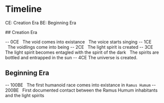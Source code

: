 # Timeline
CE: Creation Era
BE: Beginning Era

## Creation Era

-- 0CE
  The void comes into existance
  The voice starts singing
-- 1CE
  The voidlings come into being
-- 2CE
  The light spirit is created
-- 3CE
  The light spirit becomes entagled with the spirit of the dark
  The spirits are bottled and entrapped in the sun
-- 4CE
  The universe is created.

## Beginning Era

-- 100BE
  The first humanoid race comes into existance in `Ramus Humum`
-- 200BE
  First documented contact between the Ramus Humum inhabitants and the light spirits

